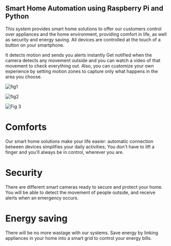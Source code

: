 ## Smart Home Automation using Raspberry Pi and Python

This system provides smart home solutions to offer our customers control over appliances and the home environment, providing comfort in life, as well as security and energy saving. All devices are controlled at the touch of a button on your smartphone.

It detects motion and sends you alerts instantly
Get notified when the camera detects any movement outside and you can watch a video of that movement to check everything out. Also, you can customize your own experience by setting motion zones to capture only what happens in the area you choose.



![fig1](https://github.com/ahmedjjameel/Smart-Home-Android/assets/81799459/cd814462-e2c1-4dcd-8e32-24345d56fc27)




![fig2](https://github.com/ahmedjjameel/Smart-Home-Android/assets/81799459/d962907e-e7f5-40c9-9d5d-6ca5d1ccbd85)



![Fig 3](https://user-images.githubusercontent.com/81799459/223464019-b1c02bf1-044f-4ac3-b21a-8f1b1b3b8835.jpg)



# Comforts
Our smart home solutions make your life easier: automatic connection between devices simplifies your daily activities; You don't have to lift a finger and you'll always be in control, wherever you are.

# Security
There are different smart cameras ready to secure and protect your home. You will be able to detect the movement of people outside, and receive alerts when an emergency occurs.

# Energy saving
There will be no more wastage with our systems. Save energy by linking appliances in your home into a smart grid to control your energy bills.


